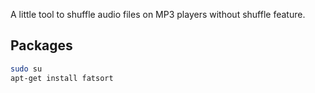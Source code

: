 A little tool to shuffle audio files on MP3 players without shuffle feature.

Packages
--------

```sh
sudo su
apt-get install fatsort
```


